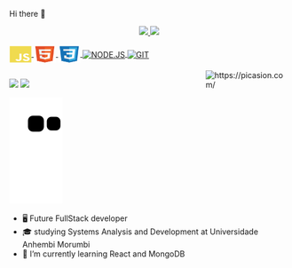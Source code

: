 Hi there 👋

<div align="center">
  <a href="https://github.com/Beatrizsf03">
  <img width="42%" src="https://github-readme-stats.vercel.app/api?username=Beatrizsf03&show_icons=true&theme=onedark&include_all_commits=true&count_private=true"/>
  <img width="50%" src="https://github-readme-stats.vercel.app/api/top-langs/?username=Beatrizsf03&layout=compact&langs_count=7&theme=onedark"/>
</div>
<div style="display: inline_block"><br>
  <img align="center" alt="Js" height="30" width="40" src="https://raw.githubusercontent.com/devicons/devicon/master/icons/javascript/javascript-plain.svg">
  <img align="center" alt="HTML" height="30" width="40" src="https://raw.githubusercontent.com/devicons/devicon/master/icons/html5/html5-original.svg">
  <img align="center" alt="CSS" height="30" width="40" src="https://raw.githubusercontent.com/devicons/devicon/master/icons/css3/css3-original.svg">
  <img align="center" alt="NODE.JS" height="30" width="40"src="https://cdn.jsdelivr.net/gh/devicons/devicon/icons/nodejs/nodejs-original.svg" />
  <img align="center" alt="GIT" height="30" width="40" src="https://cdn.jsdelivr.net/gh/devicons/devicon/icons/git/git-original.svg" />
  
<img align="right" src="https://i.picasion.com/pic92/043b95191ddfca0ffd33a5122d2ccec2.gif" width="150" height="150" border-radius="50px" alt="https://picasion.com/" /></a>
</div>

  ##
 
<div> 

  <a href = "mailto:beatrizsouzaf.512@gmail.com"><img src="https://img.shields.io/badge/Gmail-D14836?style=for-the-badge&logo=gmail&logoColor=white" target="_blank"></a>
  <a href="https://www.linkedin.com/in/beatrizsf03" target="_blank"><img src="https://img.shields.io/badge/-LinkedIn-%230077B5?style=for-the-badge&logo=linkedin&logoColor=white" target="_blank"></a> 
 
 
  ![Snake animation](https://github.com/Beatrizsf03/Beatrizsf03/blob/output/github-contribution-grid-snake.svg)
 
</div>




- 🖥️ Future FullStack developer
- 🎓 studying Systems Analysis and Development at Universidade Anhembi Morumbi
- 🌱 I’m currently learning React and MongoDB




